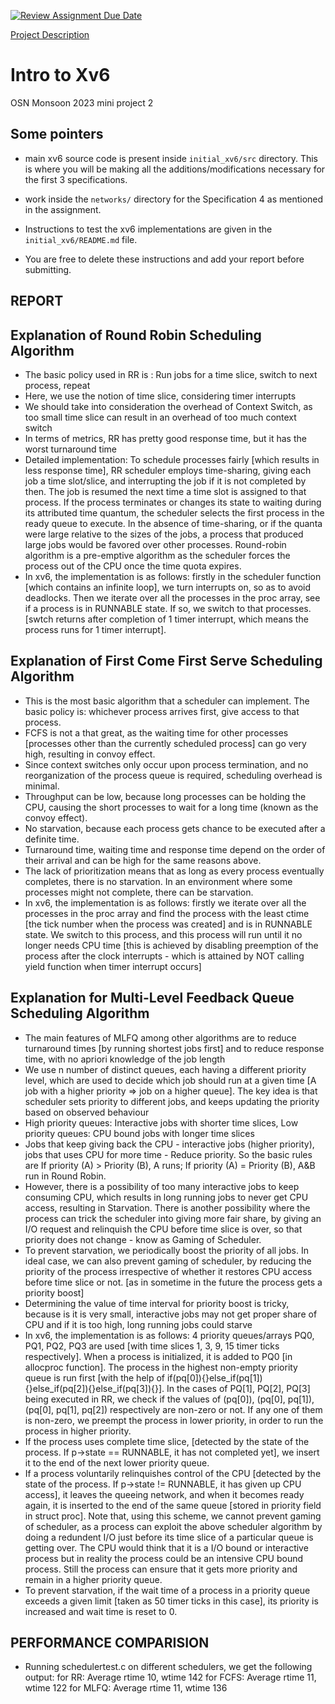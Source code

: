 [![Review Assignment Due Date](https://classroom.github.com/assets/deadline-readme-button-24ddc0f5d75046c5622901739e7c5dd533143b0c8e959d652212380cedb1ea36.svg)](https://classroom.github.com/a/DLipn7os)

[Project Description](https://karthikv1392.github.io/cs3301_osn/mini-projects/mp2)
# Intro to Xv6
OSN Monsoon 2023 mini project 2

## Some pointers
- main xv6 source code is present inside `initial_xv6/src` directory. This is where you will be making all the additions/modifications necessary for the first 3 specifications. 
- work inside the `networks/` directory for the Specification 4 as mentioned in the assignment.
- Instructions to test the xv6 implementations are given in the `initial_xv6/README.md` file. 

- You are free to delete these instructions and add your report before submitting. 

## REPORT

## Explanation of Round Robin Scheduling Algorithm
- The basic policy used in RR is : Run jobs for a time slice, switch to next process, repeat 
- Here, we use the notion of time slice, considering timer interrupts
- We should take into consideration the overhead of Context Switch, as too small time slice can result in an overhead of too much context switch
- In terms of metrics, RR has pretty good response time, but it has the worst turnaround time
- Detailed implementation: To schedule processes fairly [which results in less response time], RR scheduler employs time-sharing, giving each job a time slot/slice, and interrupting the job if it is not completed by then. The job is resumed the next time a time slot is assigned to that process. If the process terminates or changes its state to waiting during its attributed time quantum, the scheduler selects the first process in the ready queue to execute. In the absence of time-sharing, or if the quanta were large relative to the sizes of the jobs, a process that produced large jobs would be favored over other processes. Round-robin algorithm is a pre-emptive algorithm as the scheduler forces the process out of the CPU once the time quota expires. 
- In xv6, the implementation is as follows: firstly in the scheduler function [which contains an infinite loop], we turn interrupts on, so as to avoid deadlocks. Then we iterate over all the processes in the proc array, see if a process is in RUNNABLE state. If so, we switch to that processes. [swtch returns after completion of 1 timer interrupt, which means the process runs for 1 timer interrupt].

## Explanation of First Come First Serve Scheduling Algorithm
- This is the most basic algorithm that a scheduler can implement. The basic policy is: whichever process arrives first, give access to that process. 
- FCFS is not a that great, as the waiting time for other processes [processes other than the currently scheduled process] can go very high, resulting in convoy effect.
- Since context switches only occur upon process termination, and no reorganization of the process queue is required, scheduling overhead is minimal.
- Throughput can be low, because long processes can be holding the CPU, causing the short processes to wait for a long time (known as the convoy effect).
- No starvation, because each process gets chance to be executed after a definite time.
- Turnaround time, waiting time and response time depend on the order of their arrival and can be high for the same reasons above.
- The lack of prioritization means that as long as every process eventually completes, there is no starvation. In an environment where some processes might not complete, there can be starvation.
- In xv6, the implementation is as follows: firstly we iterate over all the processes in the proc array and find the process with the least ctime [the tick number when the process was created] and is in RUNNABLE state. We switch to this process, and this process will run until it no longer needs CPU time [this is achieved by disabling preemption of the process after the clock interrupts - which is attained by NOT calling yield function when timer interrupt occurs]

## Explanation for Multi-Level Feedback Queue Scheduling Algorithm
- The main features of MLFQ among other algorithms are to reduce turnaround times [by running shortest jobs first] and to reduce response time, with no apriori knowledge of the job length
- We use n number of distinct queues, each having a different priority level, which are used to decide which job should run at a given time [A job with a higher priority => job on a higher queue]. The key idea is that scheduler sets priority to different jobs, and keeps updating the priority based on observed behaviour
- High priority queues: Interactive jobs with shorter time slices, Low priority queues: CPU bound jobs with longer time slices 
- Jobs that keep giving back the CPU - interactive jobs (higher priority), jobs that uses CPU for more time - Reduce priority. So the basic rules are If priority (A) > Priority (B), A runs; If priority (A) = Priority (B), A&B run in Round Robin.
- However, there is a possibility of too many interactive jobs to keep consuming CPU, which results in long running jobs to never get CPU access, resulting in Starvation. There is another possibility where the process can trick the scheduler into giving more fair share, by giving an I/O request and relinquish the CPU before time slice is over, so that priority does not change - know as Gaming of Scheduler.
- To prevent starvation, we periodically boost the priority of all jobs. In ideal case, we can also prevent gaming of scheduler, by reducing the priority of the process irrespective of whether it restores CPU access before time slice or not. [as in sometime in the future the process gets a priority boost]
- Determining the value of time interval for priority boost is tricky, because is it is very small, interactive jobs may not get proper share of CPU and if it is too high, long running jobs could starve
- In xv6, the implementation is as follows: 4 priority queues/arrays PQ0, PQ1, PQ2, PQ3 are used [with time slices 1, 3, 9, 15 timer ticks respectively]. When a process is initialized, it is added to PQ0 [in allocproc function]. The process in the highest non-empty priority queue is run first [with the help of if(pq[0]){}else_if(pq[1]){}else_if(pq[2]){}else_if(pq[3]){}]. In the cases of PQ[1], PQ[2], PQ[3] being executed in RR, we check if the values of (pq[0]), (pq[0], pq[1]), (pq[0], pq[1], pq[2]) respectively are non-zero or not. If any one of them is non-zero, we preempt the process in lower priority, in order to run the process in higher priority.
- If the process uses complete time slice, [detected by the state of the process. If p->state == RUNNABLE, it has not completed yet], we insert it to the end of the next lower priority queue.
- If a process voluntarily relinquishes control of the CPU [detected by the state of the process. If p->state != RUNNABLE, it has given up CPU access], it leaves the queeing network, and when it becomes ready again, it is inserted to the end of the same queue [stored in priority field in struct proc]. Note that, using this scheme, we cannot prevent gaming of scheduler, as a process can exploit the above scheduler algorithm by doing a redundent I/O just before its time slice of a particular queue is getting over. The CPU would think that it is a I/O bound or interactive process but in reality the process could be an intensive CPU bound process. Still the process can ensure that it gets more priority and remain in a higher priority queue.
- To prevent starvation, if the wait time of a process in a priority queue exceeds a given limit [taken as 50 timer ticks in this case], its priority is increased and wait time is reset to 0.

## PERFORMANCE COMPARISION
- Running schedulertest.c on different schedulers, we get the following output:
for RR: Average rtime 10, wtime 142
for FCFS: Average rtime 11, wtime 122
for MLFQ: Average rtime 11, wtime 136

